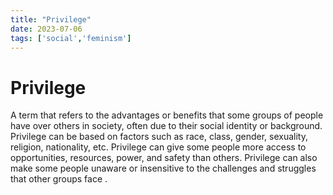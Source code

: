 ```yaml
---
title: "Privilege"
date: 2023-07-06
tags: ['social','feminism']
---
```

# Privilege
A term that refers to the advantages or benefits that some groups of people have over others in society, often due to their social identity or background. Privilege can be based on factors such as race, class, gender, sexuality, religion, nationality, etc. Privilege can give some people more access to opportunities, resources, power, and safety than others. Privilege can also make some people unaware or insensitive to the challenges and struggles that other groups face .